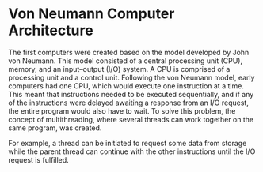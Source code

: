 # Von Neumann Computer Architecture

The first computers were created based on the model developed by John von Neumann. This model consisted of a central processing unit (CPU), memory, and an input–output (I/O) system. A CPU is comprised of a processing unit and a control unit. Following the von Neumann model, early computers had one CPU, which would execute one instruction at a time. This meant that instructions needed to be executed sequentially, and if any of the instructions were delayed awaiting a response from an I/O request, the entire program would also have to wait. To solve this problem, the concept of multithreading, where several threads can work together on the same program, was created. 

For example, a thread can be initiated to request some data from storage while the parent thread can continue with the other instructions until the I/O request is fulfilled.
